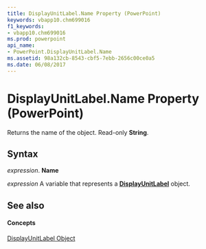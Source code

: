 ```yaml
---
title: DisplayUnitLabel.Name Property (PowerPoint)
keywords: vbapp10.chm699016
f1_keywords:
- vbapp10.chm699016
ms.prod: powerpoint
api_name:
- PowerPoint.DisplayUnitLabel.Name
ms.assetid: 98a132cb-8543-cbf5-7ebb-2656c00ce0a5
ms.date: 06/08/2017
---
```



# DisplayUnitLabel.Name Property (PowerPoint)

Returns the name of the object. Read-only  **String**.


## Syntax

 _expression_. **Name**

 _expression_ A variable that represents a **[DisplayUnitLabel](PowerPoint.DisplayUnitLabel.md)** object.


## See also


#### Concepts


[DisplayUnitLabel Object](PowerPoint.DisplayUnitLabel.md)

